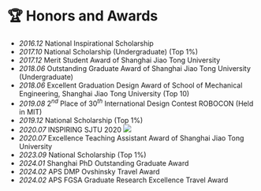 # &#x1F3C6; Honors and Awards
- *2016.12*  National Inspirational Scholarship
- *2017.10*  National Scholarship (Undergraduate) (Top 1%)
- *2017.12*  Merit Student Award of Shanghai Jiao Tong University 
- *2018.06*  Outstanding Graduate Award of Shanghai Jiao Tong University (Undergraduate) 
- *2018.06*  Excellent Graduation Design Award of School of Mechanical Engineering, Shanghai Jiao Tong University (Top 10) 
- *2019.08*  $2^{nd}$ Place of ${30}^{th}$ International Design Contest ROBOCON (Held in MIT)
- *2019.12*  National Scholarship (Top 1%)
- *2020.07*  INSPIRING SJTU 2020 [![](https://img.shields.io/badge/Picture-blue)](./images/inspiring.png)
- *2020.07*  Excellence Teaching Assistant Award of Shanghai Jiao Tong University 
- *2023.09*  National Scholarship (Top 1%)
- *2024.01*  Shanghai PhD Outstanding Graduate Award
- *2024.02*  APS DMP Ovshinsky Travel Award
- *2024.02*  APS FGSA Graduate Research Excellence Travel Award
